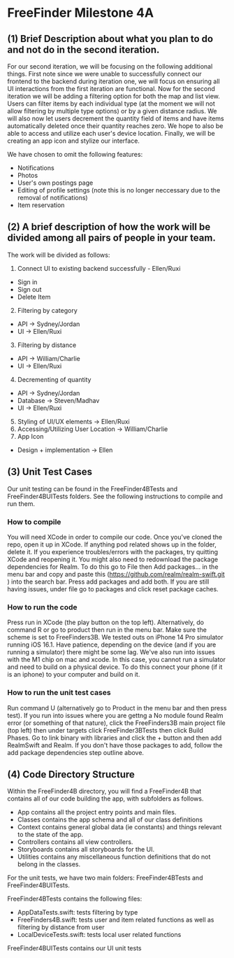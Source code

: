 # FreeFinder Milestone 4A

## (1) Brief Description about what you plan to do and not do in the second iteration. 
For our second iteration, we will be focusing on the following additional things. First note since we were unable to successfully connect our frontend to the backend during iteration one, we will focus on ensuring all UI interactions from the first iteration are functional. Now for the second iteration we will be adding a filtering option for both the map and list view. Users can filter items by each individual type (at the moment we will not allow filtering by multiple type options) or by a given distance radius. We will also now let users decrement the quantity field of items and have items automatically deleted once their quantity reaches zero. We hope to also be able to access and utilize each user's device location. Finally, we will be creating an app icon and stylize our interface. 

We have chosen to omit the following features:
- Notifications
- Photos 
- User's own postings page
- Editing of profile settings (note this is no longer neccessary due to the removal of notifications)
- Item reservation


## (2) A brief description of how the work will be divided among all pairs of people in your team. 
The work will be divided as follows: 
1. Connect UI to existing backend successfully - Ellen/Ruxi
- Sign in
- Sign out
- Delete Item
2. Filtering by category  
- API -> Sydney/Jordan
- UI -> Ellen/Ruxi
3. Filtering by distance 
- API -> William/Charlie
- UI -> Ellen/Ruxi
4. Decrementing of quantity
- API -> Sydney/Jordan
- Database -> Steven/Madhav
- UI -> Ellen/Ruxi
5. Styling of UI/UX elements -> Ellen/Ruxi
6. Accessing/Utilizing User Location -> William/Charlie
7. App Icon
- Design + implementation -> Ellen

## (3) Unit Test Cases
Our unit testing can be found in the FreeFinder4BTests and FreeFinder4BUITests folders. See the following instructions to compile and run them. 

### How to compile
You will need XCode in order to compile our code. Once you've cloned the repo, open it up in XCode. If anything pod related shows up in the folder, delete it. 
If you experience troubles/errors with the packages, try quitting XCode and reopening it. You might also need to redownload the package dependencies for Realm. To do this go to File then Add packages... in the menu bar and copy and paste this (https://github.com/realm/realm-swift.git
) into the search bar. Press add packages and add both. If you are still having issues, under file go to packages and click reset package caches.

### How to run the code
Press run in XCode (the play button on the top left). Alternatively, do command R or go to product then run in the menu bar. Make sure the scheme is set to FreeFinders3B. We tested outs on iPhone 14 Pro simulator running iOS 16.1. Have patience, depending on the device (and if you are running a simulator) there might be some lag. We've also run into issues with the M1 chip on mac and xcode. In this case, you cannot run a simulator and need to build on a physical device. To do this connect your phone (if it is an iphone) to your computer and build on it. 
### How to run the unit test cases
Run command U (alternatively go to Product in the menu bar and then press test). If you run into issues where you are gettng a No module found Realm error (or something of that nature), click the FreeFinders3B main project file (top left) then under targets click FreeFinder3BTests then click Build Phases. Go to link binary with libraries and click the + button and then add RealmSwift and Realm. If you don't have those packages to add, follow the add package dependencies step outline above. 

## (4) Code Directory Structure
Within the FreeFinder4B directory, you will find a FreeFinder4B that contains all of our code building the app, with subfolders as follows.
- App contains all the project entry points and main files. 
- Classes contains the app schema and all of our class definitions
- Context contains general global data (ie constants) and things relevant to the state of the app. 
- Controllers contains all view controllers.
- Storyboards contains all storyboards for the UI. 
- Utilities contains any miscellaneous function definitions that do not belong in the classes. 

For the unit tests, we have two main folders: FreeFinder4BTests and FreeFinder4BUITests. 

FreeFinder4BTests contains the following files:
- AppDataTests.swift: tests filtering by type
- FreeFinders4B.swift: tests user and item related functions as well as filtering by distance from user
- LocalDeviceTests.swift: tests local user related functions

FreeFinder4BUITests contains our UI unit tests
